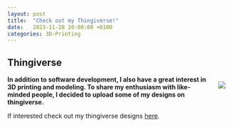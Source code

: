 ```yaml
---
layout: post
title:  "Check out my Thingiverse!"
date:   2023-11-28 20:00:00 +0100
categories: 3D-Printing
---
```


## Thingiverse

<img src="https://cdn.thingiverse.com/site/img/favicons/favicon-160x160.png" style="float: right; margin: 10pt">

**In addition to software development, I also have a great interest in 3D printing and modeling. To share my enthusiasm with like-minded people, I decided to upload some of my designs on thingiverse.**

If interested check out my thingiverse designs [here](https://www.thingiverse.com/da_kai/designs).